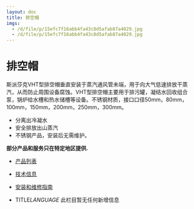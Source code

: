 ```yaml
---
layout: doc
title: 排空帽
imgs:
  - /d/file/p/15efc7f16abb4fa43c8d5afab87a4029.jpg
  - /d/file/p/15efc7f16abb4fa43c8d5afab87a4029.jpg
---
```


# 排空帽

斯派莎克VHT型排空帽垂直安装于蒸汽通风管未端，用于向大气低速排放干蒸汽，从而防止周围设备腐蚀。VHT型排空帽主要用于排污罐，凝结水回收组合泵，锅炉给水槽和热水储槽等设备。不锈钢材质，接口口径50mm，80mm，100mm，150mm，200mm，250mm，300mm。

- 分离出冷凝水
- 安全排放出山蒸汽
- 不锈钢产品，安装后无需维护。

**部分产品和服务只在特定地区提供.**

- [产品列表](<javascript:navactive(1);>)
- [技术信息](<javascript:navactive(2);>)
- [安装和维修指南](<javascript:navactive(3);>)

- TITLE*LANGUAGE*
  此栏目暂无任何新增信息
